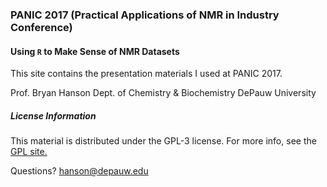 ### PANIC 2017 (Practical Applications of NMR in Industry Conference)
#### Using `R` to Make Sense of NMR Datasets

This site contains the presentation materials I used at PANIC 2017.

Prof. Bryan Hanson
Dept. of Chemistry & Biochemistry
DePauw University

##### License Information

This material is distributed under the GPL-3 license.  For more info, see the [GPL site.](https://gnu.org/licenses/gpl.html)

Questions?  hanson@depauw.edu
